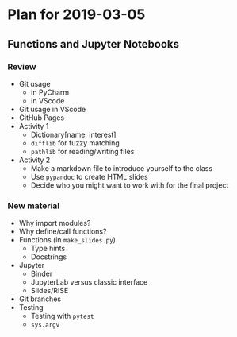 # Plan for 2019-03-05


## Functions and Jupyter Notebooks

### Review
- Git usage
    - in PyCharm
    - in VScode
- Git usage in VScode
- GitHub Pages
- Activity 1
    - Dictionary[name, interest]
    - `difflib` for fuzzy matching
    - `pathlib` for reading/writing files
- Activity 2
    - Make a markdown file to introduce yourself to the class
    - Use `pypandoc` to create HTML slides
    - Decide who you might want to work with for the final project

### New material
- Why import modules?
- Why define/call functions?
- Functions (in `make_slides.py`)
    - Type hints
    - Docstrings
- Jupyter
    - Binder
    - JupyterLab versus classic interface
    - Slides/RISE
- Git branches
- Testing
    - Testing with `pytest`
    - `sys.argv`
